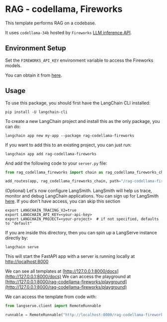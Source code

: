 # RAG - codellama, Fireworks

This template performs RAG on a codebase. 
 
It uses `codellama-34b` hosted by `Fireworks` [LLM inference API](https://blog.fireworks.ai/accelerating-code-completion-with-fireworks-fast-llm-inference-f4e8b5ec534a).

## Environment Setup

Set the `FIREWORKS_API_KEY` environment variable to access the Fireworks models.

You can obtain it from [here](https://app.fireworks.ai/login?callbackURL=https://app.fireworks.ai).

## Usage

To use this package, you should first have the LangChain CLI installed:

```shell
pip install -U langchain-cli
```

To create a new LangChain project and install this as the only package, you can do:

```shell
langchain app new my-app --package rag-codellama-fireworks
```

If you want to add this to an existing project, you can just run:

```shell
langchain app add rag-codellama-fireworks
```

And add the following code to your `server.py` file:
```python
from rag_codellama_fireworks import chain as rag_codellama_fireworks_chain

add_routes(app, rag_codellama_fireworks_chain, path="/rag-codellama-fireworks")
```

(Optional) Let's now configure LangSmith. 
LangSmith will help us trace, monitor and debug LangChain applications. 
You can sign up for LangSmith [here](https://smith.langchain.com/). 
If you don't have access, you can skip this section

```shell
export LANGCHAIN_TRACING_V2=true
export LANGCHAIN_API_KEY=<your-api-key>
export LANGCHAIN_PROJECT=<your-project>  # if not specified, defaults to "default"
```

If you are inside this directory, then you can spin up a LangServe instance directly by:

```shell
langchain serve
```

This will start the FastAPI app with a server is running locally at 
[http://localhost:8000](http://localhost:8000)

We can see all templates at [http://127.0.0.1:8000/docs](http://127.0.0.1:8000/docs)
We can access the playground at [http://127.0.0.1:8000/rag-codellama-fireworks/playground](http://127.0.0.1:8000/rag-codellama-fireworks/playground)  

We can access the template from code with:

```python
from langserve.client import RemoteRunnable

runnable = RemoteRunnable("http://localhost:8000/rag-codellama-fireworks")
```
